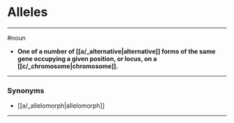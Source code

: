 # Alleles
---
#noun
- **One of a number of [[a/_alternative|alternative]] forms of the same gene occupying a given position, or locus, on a [[c/_chromosome|chromosome]].**
---
### Synonyms
- [[a/_allelomorph|allelomorph]]
---
